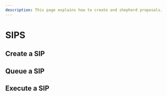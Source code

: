 ```yaml
---
description: This page explains how to create and shepherd proposals.
---
```


# SIPS

## Create a SIP

## Queue a SIP

## Execute a SIP
